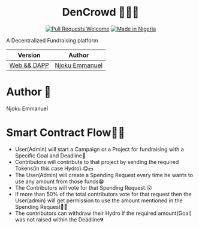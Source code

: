 <div align="center">
  
# DenCrowd 🦪🚀🚀

[![Pull Requests Welcome](https://img.shields.io/badge/PRs-welcome-red.svg?style=flat)](http://makeapullrequest.com)
[![Made in Nigeria](https://img.shields.io/badge/made%20in-nigeria-008751.svg?style=flat-square)](https://github.com/acekyd/made-in-nigeria)

</div>

A Decentralized Fundraising platform

| Version                                    | Author                                         |
| ------------------------------------------ | ---------------------------------------------- |
| [Web && DAPP](https://github.com/dencrowd) | [Njoku Emmanuel](https://github.com/khay-EMMA) |

# Author 💖

Njoku Emmanuel

# Smart Contract Flow🥑🍕

- User(Admin) will start a Campaign or a Project for fundraising with a Specific Goal and Deadline💖
- Contributors will contribute to that project by sending the required Tokens(in this case Hydro).😋💵
- The User(Admin) will create a Spending Request every time he wants to use any amount from those funds😁
- The Contributors will vote for that Spending Request.😮
- If more than 50% of the total contributors vote for that request then the User(admin) will get permission to use the amount mentioned in the Spending Request🎉🔥
- The contributors can withdraw their Hydro if the required amount(Goal) was not raised within the Deadline💔

